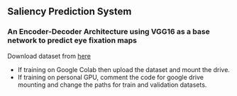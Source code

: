 ## Saliency Prediction System

### An Encoder-Decoder Architecture using VGG16 as a base network to predict eye fixation maps

Download dataset from [here](https://drive.google.com/drive/folders/1kv0nNSOltMSZ8_b_-w9QtXUC8FwH9hc1?usp=sharing)

* If training on Google Colab then upload the dataset and mount the drive.
* If training on personal GPU, comment the code for google drive mounting and change the paths for train and validation datasets.
